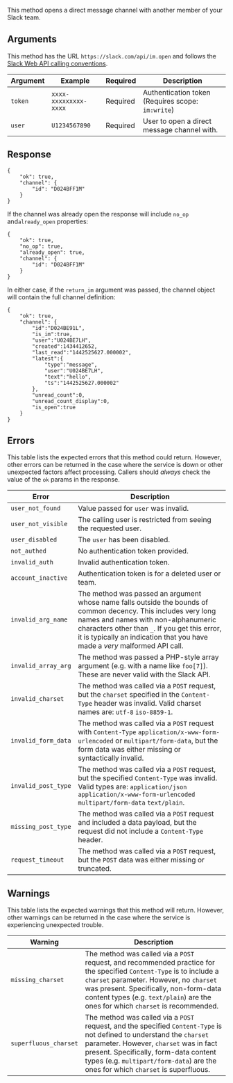 This method opens a direct message channel with another member of your Slack team.

## Arguments

This method has the URL `https://slack.com/api/im.open` and follows the [Slack Web API calling conventions](/web#basics).

| Argument | Example | Required | Description |
| --- | --- | --- | --- |
| `token` | `xxxx-xxxxxxxxx-xxxx` | Required | Authentication token (Requires scope: `im:write`) |
| `user` | `U1234567890` | Required | User to open a direct message channel with. |

## Response

```
{
    "ok": true,
    "channel": {
        "id": "D024BFF1M"
    }
}
```

If the channel was already open the response will include `no_op` and`already_open` properties:

```
{
    "ok": true,
    "no_op": true,
    "already_open": true,
    "channel": {
        "id": "D024BFF1M"
    }
}
```

In either case, if the `return_im` argument was passed, the channel object will contain the full channel definition:

```
{
    "ok": true,
    "channel": {
        "id":"D024BE91L",
        "is_im":true,
        "user":"U024BE7LH",
        "created":1434412652,
        "last_read":"1442525627.000002",
        "latest":{
            "type":"message",
            "user":"U024BE7LH",
            "text":"hello",
            "ts":"1442525627.000002"
        },
        "unread_count":0,
        "unread_count_display":0,
        "is_open":true
    }
}
```

## Errors

This table lists the expected errors that this method could return. However, other errors can be returned in the case where the service is down or other unexpected factors affect processing. Callers should _always_ check the value of the `ok` params in the response.

| Error | Description |
| --- | --- |
| `user_not_found` | Value passed for `user` was invalid. |
| `user_not_visible` | The calling user is restricted from seeing the requested user. |
| `user_disabled` | The `user` has been disabled. |
| `not_authed` | No authentication token provided. |
| `invalid_auth` | Invalid authentication token. |
| `account_inactive` | Authentication token is for a deleted user or team. |
| `invalid_arg_name` | The method was passed an argument whose name falls outside the bounds of common decency. This includes very long names and names with non-alphanumeric characters other than `_`. If you get this error, it is typically an indication that you have made a _very_ malformed API call. |
| `invalid_array_arg` | The method was passed a PHP-style array argument (e.g. with a name like `foo[7]`). These are never valid with the Slack API. |
| `invalid_charset` | The method was called via a `POST` request, but the `charset` specified in the `Content-Type` header was invalid. Valid charset names are: `utf-8` `iso-8859-1`. |
| `invalid_form_data` | The method was called via a `POST` request with `Content-Type` `application/x-www-form-urlencoded` or `multipart/form-data`, but the form data was either missing or syntactically invalid. |
| `invalid_post_type` | The method was called via a `POST` request, but the specified `Content-Type` was invalid. Valid types are: `application/json` `application/x-www-form-urlencoded` `multipart/form-data` `text/plain`. |
| `missing_post_type` | The method was called via a `POST` request and included a data payload, but the request did not include a `Content-Type` header. |
| `request_timeout` | The method was called via a `POST` request, but the `POST` data was either missing or truncated. |

## Warnings

This table lists the expected warnings that this method will return. However, other warnings can be returned in the case where the service is experiencing unexpected trouble.

| Warning | Description |
| --- | --- |
| `missing_charset` | The method was called via a `POST` request, and recommended practice for the specified `Content-Type` is to include a `charset` parameter. However, no `charset` was present. Specifically, non-form-data content types (e.g. `text/plain`) are the ones for which `charset` is recommended. |
| `superfluous_charset` | The method was called via a `POST` request, and the specified `Content-Type` is not defined to understand the `charset` parameter. However, `charset` was in fact present. Specifically, form-data content types (e.g. `multipart/form-data`) are the ones for which `charset` is superfluous. |

